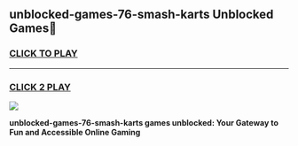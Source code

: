 
## unblocked-games-76-smash-karts Unblocked Games👋
<h3>
<a href="https://news.freeplayer.one?title=unblocked-games-76-smash-karts&ref=16F">CLICK TO PLAY</a></h3>
<hr>

<h3>
<a href="https://news.freeplayer.one?title=unblocked-games-76-smash-karts&ref=16F">CLICK 2 PLAY</a>
  
</h3>

<a href="https://news.freeplayer.one?title=unblocked-games-76-smash-karts&ref=16F/"><img src="https://clearcache.store/games.png"></a>


**unblocked-games-76-smash-karts games unblocked: Your Gateway to Fun and Accessible Online Gaming**
